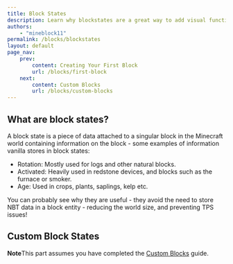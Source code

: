 ```yaml
---
title: Block States
description: Learn why blockstates are a great way to add visual functionality to your blocks.
authors:
    - "mineblock11"
permalink: /blocks/blockstates
layout: default
page_nav:
    prev:
        content: Creating Your First Block
        url: /blocks/first-block
    next:
        content: Custom Blocks
        url: /blocks/custom-blocks
---
```


## What are block states?

A block state is a piece of data attached to a singular block in the Minecraft world containing information on the block - some examples of information vanilla stores in block states:

- Rotation: Mostly used for logs and other natural blocks.
- Activated: Heavily used in redstone devices, and blocks such as the furnace or smoker.
- Age: Used in crops, plants, saplings, kelp etc.
  
You can probably see why they are useful - they avoid the need to store NBT data in a block entity - reducing the world size, and preventing TPS issues!

## Custom Block States

<div class="callout callout--danger">
    <p><strong>Note</strong>This part assumes you have completed the <a href="/blocks/custom-blocks">Custom Blocks</a> guide.</p>
</div>

